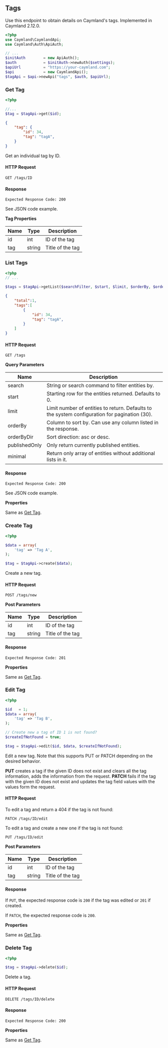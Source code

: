 ## Tags
Use this endpoint to obtain details on Caymland's tags. Implemented in Caymland 2.12.0.

```php
<?php
use Caymland\CaymlandApi;
use Caymland\Auth\ApiAuth;

// ...
$initAuth        = new ApiAuth();
$auth            = $initAuth->newAuth($settings);
$apiUrl          = "https://your-caymland.com";
$api             = new CaymlandApi();
$tagApi = $api->newApi("tags", $auth, $apiUrl);
```

### Get Tag
```php
<?php

//...
$tag = $tagApi->get($id);
```
```json
{  
    "tag": {
        "id": 34,
        "tag": "tagA",
    }
}
```
Get an individual tag by ID.

#### HTTP Request

`GET /tags/ID`

#### Response

`Expected Response Code: 200`

See JSON code example.

**Tag Properties**

Name|Type|Description
----|----|-----------
id|int|ID of the tag
tag|string|Title of the tag

### List Tags
```php
<?php
// ...

$tags = $tagApi->getList($searchFilter, $start, $limit, $orderBy, $orderByDir, $publishedOnly, $minimal);
```
```json
{  
    "total":1,
    "tags":[  
        {
            "id": 34,
            "tag": "tagA",
        }
    ]
}
```
#### HTTP Request

`GET /tags`

**Query Parameters**

Name|Description
----|-----------
search|String or search command to filter entities by.
start|Starting row for the entities returned. Defaults to 0.
limit|Limit number of entities to return. Defaults to the system configuration for pagination (30).
orderBy|Column to sort by. Can use any column listed in the response.
orderByDir|Sort direction: asc or desc.
publishedOnly|Only return currently published entities.
minimal|Return only array of entities without additional lists in it.

#### Response

`Expected Response Code: 200`

See JSON code example.

**Properties**

Same as [Get Tag](#get-tag).

### Create Tag
```php
<?php

$data = array(
    'tag' => 'Tag A',
);

$tag = $tagApi->create($data);
```
Create a new tag.

#### HTTP Request

`POST /tags/new`

**Post Parameters**

Name|Type|Description
----|----|-----------
id|int|ID of the tag
tag|string|Title of the tag

#### Response

`Expected Response Code: 201`

**Properties**

Same as [Get Tag](#get-tag).

### Edit Tag
```php
<?php

$id   = 1;
$data = array(
    'tag' => 'Tag B',
);

// Create new a tag of ID 1 is not found?
$createIfNotFound = true;

$tag = $tagApi->edit($id, $data, $createIfNotFound);
```
Edit a new tag. Note that this supports PUT or PATCH depending on the desired behavior.

**PUT** creates a tag if the given ID does not exist and clears all the tag information, adds the information from the request.
**PATCH** fails if the tag with the given ID does not exist and updates the tag field values with the values form the request.

#### HTTP Request

To edit a tag and return a 404 if the tag is not found:

`PATCH /tags/ID/edit`

To edit a tag and create a new one if the tag is not found:

`PUT /tags/ID/edit`

**Post Parameters**

Name|Type|Description
----|----|-----------
id|int|ID of the tag
tag|string|Title of the tag

#### Response

If `PUT`, the expected response code is `200` if the tag was edited or `201` if created.

If `PATCH`, the expected response code is `200`.

**Properties**

Same as [Get Tag](#get-tag).

### Delete Tag
```php
<?php

$tag = $tagApi->delete($id);
```
Delete a tag.

#### HTTP Request

`DELETE /tags/ID/delete`

#### Response

`Expected Response Code: 200`

**Properties**

Same as [Get Tag](#get-tag).
